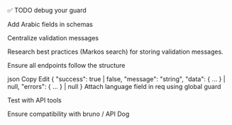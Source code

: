 ✅ TODO
debug your guard

Add Arabic fields in schemas

Centralize validation messages

Research best practices (Markos search) for storing validation messages.

Ensure all endpoints follow the structure

json
Copy
Edit
{
  "success": true | false,
  "message": "string",
  "data": { ... } | null,
  "errors": { ... } | null
}
Attach language field in req using global guard

Test with API tools

Ensure compatibility with bruno / API Dog
